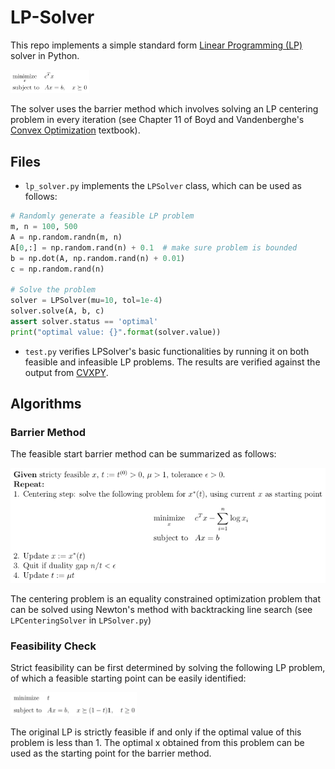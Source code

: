 # LP-Solver

This repo implements a simple standard form [Linear Programming (LP)](https://en.wikipedia.org/wiki/Linear_programming) solver in Python. 

<img src="img/LP.png" width="25%">

The solver uses the barrier method which involves solving an LP centering problem in every iteration (see Chapter 11 of Boyd and Vandenberghe's [Convex Optimization](http://web.stanford.edu/~boyd/cvxbook/) textbook).

## Files
- `lp_solver.py` implements the `LPSolver` class, which can be used as follows:
```Python
# Randomly generate a feasible LP problem
m, n = 100, 500
A = np.random.randn(m, n)
A[0,:] = np.random.rand(n) + 0.1  # make sure problem is bounded
b = np.dot(A, np.random.rand(n) + 0.01)
c = np.random.rand(n)

# Solve the problem
solver = LPSolver(mu=10, tol=1e-4)
solver.solve(A, b, c)
assert solver.status == 'optimal'
print("optimal value: {}".format(solver.value))
```
- `test.py` verifies LPSolver's basic functionalities by running it on both feasible and infeasible LP problems. The results are verified against the output from [CVXPY](https://github.com/cvxgrp/cvxpy).

## Algorithms
### Barrier Method
The feasible start barrier method can be summarized as follows:

![barrier](img/barrier_method.png)

The centering problem is an equality constrained optimization problem that can be solved using Newton's method with backtracking line search (see `LPCenteringSolver` in `LPSolver.py`)

### Feasibility Check
Strict feasibility can be first determined by solving the following LP problem, of which a feasible starting point can be easily identified:

<img src="img/feasibility.png" width="40%">

The original LP is strictly feasible if and only if the optimal value of this problem is less than 1. The optimal x obtained from this problem can be used as the starting point for the barrier method.

